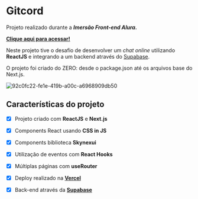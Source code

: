 # Gitcord

Projeto realizado durante a ***Imersão Front-end Alura.***

**[Clique aqui para acessar!](https://gitcord.vercel.app/)**

Neste projeto tive o desafio de desenvolver um *chat online* utilizando **ReactJS** e integrando a um backend através do [Supabase](https://supabase.com/).

O projeto foi criado do ZERO: desde o package.json até os arquivos base do Next.js.

![92c0fc22-fe1e-419b-a00c-a6968909db50](https://user-images.githubusercontent.com/12260439/166167907-6b145e73-a09d-4fa3-b79a-62596b042ca8.png)

## Características do projeto

- [x] Projeto criado com **ReactJS** e **Next.js**
- [x] Components React usando **CSS in JS**
- [x] Components biblioteca **Skynexui**
- [x] Utilização de eventos com **React Hooks**
- [x] Múltiplas páginas com **useRouter**
- [x] Deploy realizado na [**Vercel**](https://vercel.com/)
- [x] Back-end através da [**Supabase**](https://supabase.com/)

